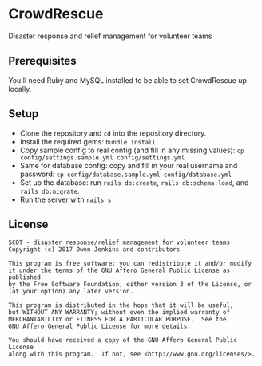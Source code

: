# CrowdRescue
Disaster response and relief management for volunteer teams

## Prerequisites
You'll need Ruby and MySQL installed to be able to set CrowdRescue up locally.

## Setup
 - Clone the repository and `cd` into the repository directory.
 - Install the required gems: `bundle install`
 - Copy sample config to real config (and fill in any missing values): `cp config/settings.sample.yml config/settings.yml`
 - Same for database config: copy and fill in your real username and password: `cp config/database.sample.yml config/database.yml`
 - Set up the database: run `rails db:create`, `rails db:schema:load`,
   and `rails db:migrate`.
 - Run the server with `rails s`
 
## License
    SCOT - disaster response/relief management for volunteer teams
    Copyright (c) 2017 Owen Jenkins and contributors

    This program is free software: you can redistribute it and/or modify
    it under the terms of the GNU Affero General Public License as published
    by the Free Software Foundation, either version 3 of the License, or
    (at your option) any later version.

    This program is distributed in the hope that it will be useful,
    but WITHOUT ANY WARRANTY; without even the implied warranty of
    MERCHANTABILITY or FITNESS FOR A PARTICULAR PURPOSE.  See the
    GNU Affero General Public License for more details.

    You should have received a copy of the GNU Affero General Public License
    along with this program.  If not, see <http://www.gnu.org/licenses/>.
